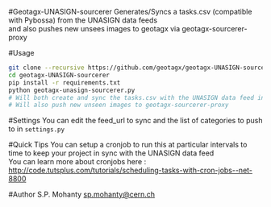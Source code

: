 #Geotagx-UNASIGN-sourcerer
Generates/Syncs a tasks.csv (compatible with Pybossa) from the UNASIGN data feeds   
and also pushes new unsees images to geotagx via geotagx-sourcerer-proxy

#Usage
```bash
git clone --recursive https://github.com/geotagx/geotagx-UNASIGN-sourcerer.git
cd geotagx-UNASIGN-sourcerer
pip install -r requirements.txt
python geotagx-unasign-sourcerer.py 
# Will both create and sync the tasks.csv with the UNASIGN data feed in question
# Will also push new unseen images to geotagx-sourcerer-proxy
```

#Settings
You can edit the feed_url to sync and the list of categories to push to in `settings.py`

#Quick Tips
You can setup a cronjob to run this at particular intervals to time to keep your project in sync with the UNASIGN data feed   
You can learn more about cronjobs here : http://code.tutsplus.com/tutorials/scheduling-tasks-with-cron-jobs--net-8800

#Author
S.P. Mohanty <sp.mohanty@cern.ch>   
